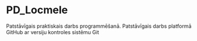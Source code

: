 # PD_Locmele
Patstāvīgais praktiskais darbs programmēšanā.
Patstāvīgais darbs platformā GitHub ar versiju kontroles sistēmu Git
